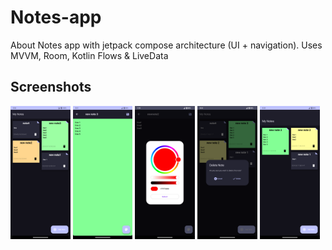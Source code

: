 # Notes-app
About Notes app with jetpack compose architecture (UI + navigation). Uses MVVM, Room, Kotlin Flows &amp; LiveData 
## Screenshots
<p float="left">
  <img src="screenshots/notesListPreview.png" width="19%"/>
  <img src="screenshots/editNotePreview.png" width="19%"/>
  <img src="screenshots/colorPicker.png" width="19%"/>
  <img src="screenshots/deleteNoteDialog.png" width="19%" />
  <img src="screenshots/notesListPreviewAfterDelete.png" width="19%"/>
  
</p>
